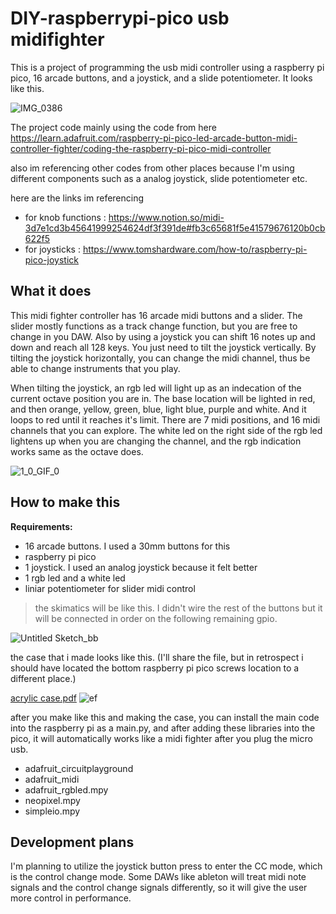 # DIY-raspberrypi-pico usb midifighter
This is a project of programming the usb midi controller using a raspberry pi pico, 16 arcade buttons, and a joystick, and a slide potentiometer. It looks like this.

![IMG_0386](https://user-images.githubusercontent.com/30145956/132351004-bbbbf3f4-c9a3-4ce9-83a4-659cbd0b7c89.JPG)


The project code mainly using the code from here
<https://learn.adafruit.com/raspberry-pi-pico-led-arcade-button-midi-controller-fighter/coding-the-raspberry-pi-pico-midi-controller>

also im referencing other codes from other places because I'm using different components such as a analog joystick, slide potentiometer etc.

here are the links im referencing
- for knob functions : https://www.notion.so/midi-3d7e1cd3b45641999254624df3f391de#fb3c65681f5e41579676120b0cb622f5
- for joysticks : https://www.tomshardware.com/how-to/raspberry-pi-pico-joystick

## What it does
This midi fighter controller has 16 arcade midi buttons and a slider. The slider mostly functions as a track change function, but you are free to change in you DAW.
Also by using a joystick you can shift 16 notes up and down and reach all 128 keys. You just need to tilt the joystick vertically. 
By tilting the joystick horizontally, you can change the midi channel, thus be able to change instruments that you play. 

When tilting the joystick, an rgb led will light up as an indecation of the current octave position you are in. The base location will be lighted in red, and then orange, yellow, green, blue, light blue, purple and white. And it loops to red until it reaches it's limit. There are 7 midi positions, and 16 midi channels that you can explore. The white led on the right side of the rgb led lightens up when you are changing the channel, and the rgb indication works same as the octave does. 

![1_0_GIF_0](https://user-images.githubusercontent.com/30145956/132369124-7f9bae9c-7a06-486a-bec1-ac9cabf5ca52.gif)

## How to make this

**Requirements:**
  - 16 arcade buttons. I used a 30mm buttons for this 
  - raspberry pi pico
  - 1 joystick. I used an analog joystick because it felt better
  - 1 rgb led and a white led
  - liniar potentiometer for slider midi control

> the skimatics will be like this. I didn't wire the rest of the buttons but it will be connected in order on the following remaining gpio.

![Untitled Sketch_bb](https://user-images.githubusercontent.com/30145956/132359437-05dff6b0-a847-43bd-a257-40841fb6bcbd.png)

the case that i made looks like this. (I'll share the file, but in retrospect i should have located the bottom raspberry pi pico screws location to a different place.)

[acrylic case.pdf](https://github.com/Thenextpage/diy-raspberrypi-pico-midifighter-project/files/7122417/4add7cef-6b07-41a8-b77b-67100d3bae9c.dwg-0001.pdf)
![ef](https://user-images.githubusercontent.com/30145956/132366060-8b058fc0-c745-4bb4-a8cf-44fdc6c8b082.png)

after you make like this and making the case, you can install the main code into the raspberry pi as a main.py, and after adding these libraries into the pico, it will automatically works like a midi fighter after you plug the micro usb.

- adafruit_circuitplayground
- adafruit_midi
- adafruit_rgbled.mpy
- neopixel.mpy
- simpleio.mpy
  
## Development plans
  
I'm planning to utilize the joystick button press to enter the CC mode, which is the control change mode. Some DAWs like ableton will treat midi note signals and the control change signals differently, so it will give the user more control in performance.
